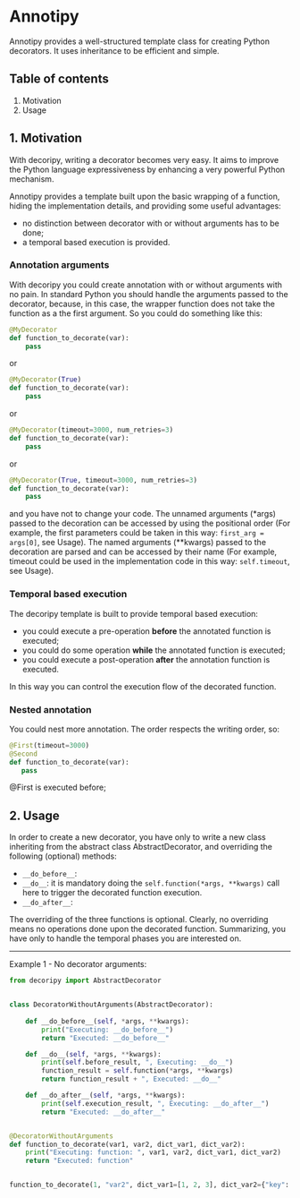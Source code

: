 # Annotipy

Annotipy provides a well-structured template class for creating Python decorators. It uses inheritance to be efficient
 and simple.

## Table of contents
1. Motivation
2. Usage

## 1. Motivation
With decoripy, writing a decorator becomes very easy. It aims to improve the Python language expressiveness by 
enhancing a very powerful Python mechanism.

Annotipy provides a template built upon the basic wrapping of a function, hiding the implementation details, and
providing some useful advantages:
 - no distinction between decorator with or without arguments has to be done;
 - a temporal based execution is provided. 

### Annotation arguments
With decoripy you could create annotation with or without arguments with no pain.
In standard Python you should handle the arguments passed to the decorator, because, in this case, the wrapper 
function does not take the function as a the first argument.
So you could do something like this:
```python
@MyDecorator
def function_to_decorate(var):
    pass
```
or 
```python
@MyDecorator(True)
def function_to_decorate(var):
    pass
```
or 
```python
@MyDecorator(timeout=3000, num_retries=3)
def function_to_decorate(var):
    pass
```
or 
```python
@MyDecorator(True, timeout=3000, num_retries=3)
def function_to_decorate(var):
    pass
```
and you have not to change your code. 
The unnamed arguments (*args) passed to the decoration can be accessed by using the positional order (For example, 
the first parameters could be taken in this way: ```first_arg = args[0]```, see Usage).
The named arguments (**kwargs) passed to the decoration are parsed and can be accessed by their name (For example, 
timeout could be used in the implementation code in this way: ```self.timeout```, see Usage).


### Temporal based execution
The decoripy template is built to provide temporal based execution:
 - you could execute a pre-operation **before** the annotated function is executed;
 - you could do some operation **while** the annotated function is executed;
 - you could execute a post-operation **after** the annotation function is executed.

In this way you can control the execution flow of the decorated function.

### Nested annotation
You could nest more annotation. The order respects the writing order, so:
 ```python
@First(timeout=3000)
@Second
def function_to_decorate(var):
    pass
```
@First is executed before; 
 
## 2. Usage
In order to create a new decorator, you have only to write a new class inheriting from the
abstract class AbstractDecorator, and overriding the following (optional) methods:
 - ```__do_before__```: 
 - ```__do__```: it is mandatory doing the ```self.function(*args, **kwargs)``` call here to trigger the
 decorated function execution.
 - ```__do_after__```:


The overriding of the three functions is optional. Clearly, no overriding means no
operations done upon the decorated function.
Summarizing, you have only to handle the temporal phases you are interested on.
 
---
 
Example 1 - No decorator arguments:

```python
from decoripy import AbstractDecorator


class DecoratorWithoutArguments(AbstractDecorator):
    
    def __do_before__(self, *args, **kwargs):
        print("Executing: __do_before__")
        return "Executed: __do_before__"

    def __do__(self, *args, **kwargs):
        print(self.before_result, ", Executing: __do__")
        function_result = self.function(*args, **kwargs)
        return function_result + ", Executed: __do__"

    def __do_after__(self, *args, **kwargs):
        print(self.execution_result, ", Executing: __do_after__")
        return "Executed: __do_after__"


@DecoratorWithoutArguments
def function_to_decorate(var1, var2, dict_var1, dict_var2):
    print("Executing: function: ", var1, var2, dict_var1, dict_var2)
    return "Executed: function"


function_to_decorate(1, "var2", dict_var1=[1, 2, 3], dict_var2={"key": "value"})
```

